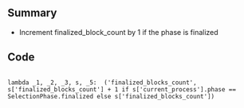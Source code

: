 ## Summary
- Increment finalized_block_count by 1 if the phase is finalized
## Code

<pre lang="python"><code>
lambda _1, _2, _3, s, _5:  ('finalized_blocks_count', s['finalized_blocks_count'] + 1 if s['current_process'].phase == SelectionPhase.finalized else s['finalized_blocks_count'])
</code></pre>